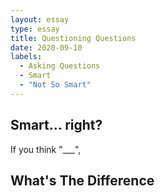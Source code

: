 ```yaml
---
layout: essay
type: essay
title: Questioning Questions
date: 2020-09-10
labels:
  - Asking Questions
  - Smart
  - "Not So Smart"
---
```


## Smart... right?

If you think "___",

## What's The Difference
